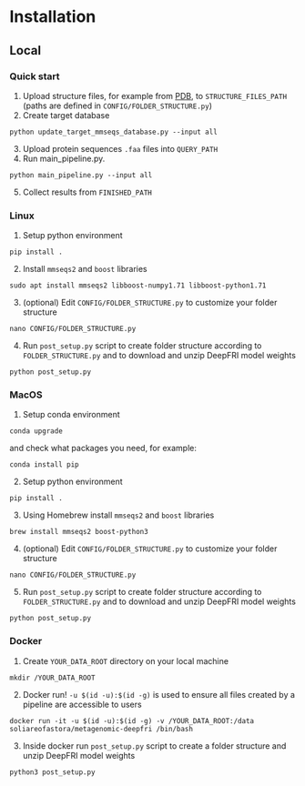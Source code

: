 # Installation
## Local

### Quick start
1. Upload structure files, for example from [PDB](https://www.rcsb.org/), to `STRUCTURE_FILES_PATH` (paths are defined in `CONFIG/FOLDER_STRUCTURE.py`)
2. Create target database
```{code-block} bash
python update_target_mmseqs_database.py --input all
```
3. Upload protein sequences `.faa` files into `QUERY_PATH`
4. Run main_pipeline.py.
```{code-block} bash
python main_pipeline.py --input all
```
5. Collect results from `FINISHED_PATH`

### Linux
1. Setup python environment
```{code-block} bash
pip install .
```
2. Install `mmseqs2` and `boost` libraries
```{code-block} bash
sudo apt install mmseqs2 libboost-numpy1.71 libboost-python1.71
```
3. (optional) Edit `CONFIG/FOLDER_STRUCTURE.py` to customize your folder structure
```{code-block} bash
nano CONFIG/FOLDER_STRUCTURE.py
```
4. Run `post_setup.py` script to create folder structure according to `FOLDER_STRUCTURE.py` and to download and unzip DeepFRI model weights
```{code-block} bash
python post_setup.py
```

### MacOS
1. Setup conda environment
```{code-block} bash
conda upgrade
```
and check what packages you need, for example:
```{code-block} bash
conda install pip
```
2. Setup python environment
```{code-block} bash
pip install .
```
3. Using Homebrew install `mmseqs2` and `boost` libraries
```{code-block} bash
brew install mmseqs2 boost-python3
```
4.  (optional) Edit `CONFIG/FOLDER_STRUCTURE.py` to customize your folder structure
```{code-block} bash
nano CONFIG/FOLDER_STRUCTURE.py
```
5. Run `post_setup.py` script to create folder structure according to `FOLDER_STRUCTURE.py` and to download and unzip DeepFRI model weights
```{code-block} bash
python post_setup.py
```

### Docker 
1. Create `YOUR_DATA_ROOT` directory on your local machine
```{code-block} bash
mkdir /YOUR_DATA_ROOT
```
2. Docker run! `-u $(id -u):$(id -g)` is used to ensure all files created by a pipeline are accessible to users
```{code-block} bash
docker run -it -u $(id -u):$(id -g) -v /YOUR_DATA_ROOT:/data soliareofastora/metagenomic-deepfri /bin/bash
```
3. Inside docker run `post_setup.py` script to create a folder structure and unzip DeepFRI model weights
```{code-block} bash
python3 post_setup.py
```
